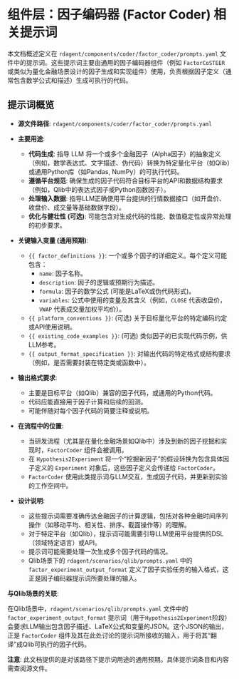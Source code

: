 # 组件层：因子编码器 (Factor Coder) 相关提示词

本文档概述定义在 `rdagent/components/coder/factor_coder/prompts.yaml` 文件中的提示词。这些提示词主要由通用的因子编码器组件（例如 `FactorCoSTEER` 或类似为量化金融场景设计的因子生成和实现组件）使用，负责根据因子定义（通常包含数学公式和描述）生成可执行的代码。

## 提示词概览

-   **源文件路径**: `rdagent/components/coder/factor_coder/prompts.yaml`

-   **主要用途**:
    -   **代码生成**: 指导 LLM 将一个或多个金融因子（Alpha因子）的抽象定义（例如，数学表达式、文字描述、伪代码）转换为特定量化平台（如Qlib）或通用Python库（如Pandas, NumPy）的可执行代码。
    -   **遵循平台规范**: 确保生成的因子代码符合目标平台的API和数据结构要求（例如，Qlib中的表达式因子或Python函数因子）。
    -   **处理输入数据**: 指导LLM正确使用平台提供的行情数据接口（如开盘价、收盘价、成交量等基础数据字段）。
    -   **优化与健壮性 (可选)**: 可能包含对生成代码的性能、数值稳定性或异常处理的初步要求。

-   **关键输入变量 (通用预期)**:
    -   `{{ factor_definitions }}`: 一个或多个因子的详细定义。每个定义可能包含：
        -   `name`: 因子名称。
        -   `description`: 因子的逻辑或预期行为描述。
        -   `formula`: 因子的数学公式 (可能是LaTeX或伪代码形式)。
        -   `variables`: 公式中使用的变量及其含义（例如，`CLOSE` 代表收盘价，`VWAP` 代表成交量加权平均价）。
    -   `{{ platform_conventions }}`: (可选) 关于目标量化平台的特定编码约定或API使用说明。
    -   `{{ existing_code_examples }}`: (可选) 类似因子的已实现代码示例，供LLM参考。
    -   `{{ output_format_specification }}`: 对输出代码的特定格式或结构要求（例如，是否需要封装在特定类或函数中）。

-   **输出格式要求**:
    -   主要是目标平台（如Qlib）兼容的因子代码，或通用的Python代码。
    -   代码应能直接用于因子计算和后续的回测。
    -   可能伴随对每个因子代码的简要注释或说明。

-   **在流程中的位置**:
    -   当研发流程（尤其是在量化金融场景如Qlib中）涉及到新的因子挖掘和实现时，`FactorCoder` 组件会被调用。
    -   在 `Hypothesis2Experiment` 将一个“挖掘新因子”的假设转换为包含具体因子定义的 `Experiment` 对象后，这些因子定义会传递给 `FactorCoder`。
    -   `FactorCoder` 使用此类提示词与LLM交互，生成因子代码，并更新到实验的工作空间中。

-   **设计说明**:
    -   这些提示词需要准确传达金融因子的计算逻辑，包括对各种金融时间序列操作（如移动平均、相关性、排序、截面操作等）的理解。
    -   对于特定平台（如Qlib），提示词可能需要引导LLM使用平台提供的DSL（领域特定语言）或API。
    -   提示词可能需要处理一次生成多个因子代码的情况。
    -   Qlib场景下的 `rdagent/scenarios/qlib/prompts.yaml` 中的 `factor_experiment_output_format` 定义了因子实验任务的输入格式，这正是因子编码器提示词所要处理的输入。

**与Qlib场景的关联**:

在Qlib场景中，`rdagent/scenarios/qlib/prompts.yaml` 文件中的 `factor_experiment_output_format` 提示词（用于`Hypothesis2Experiment`阶段）会要求LLM输出包含因子描述、LaTeX公式和变量的JSON。这个JSON的输出，正是 `FactorCoder` 组件及其在此处讨论的提示词所接收的输入，用于将其“翻译”成Qlib可执行的因子代码。

**注意**: 此文档提供的是对该路径下提示词用途的通用预期。具体提示词条目和内容需查阅源文件。
